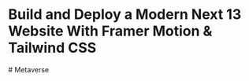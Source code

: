 # Build and Deploy a Modern Next 13 Website With Framer Motion & Tailwind CSS
#   M e t a v e r s e  
 